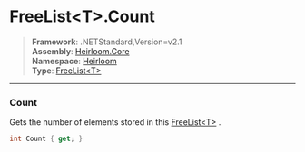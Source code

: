 # FreeList\<T>.Count

> **Framework**: .NETStandard,Version=v2.1  
> **Assembly**: [Heirloom.Core][0]  
> **Namespace**: [Heirloom][0]  
> **Type**: [FreeList\<T>][1]

--------------------------------------------------------------------------------

### Count

Gets the number of elements stored in this [FreeList\<T>][1] .

```cs
int Count { get; }
```

[0]: ../Heirloom.Core.md
[1]: Heirloom.FreeList[T].md
